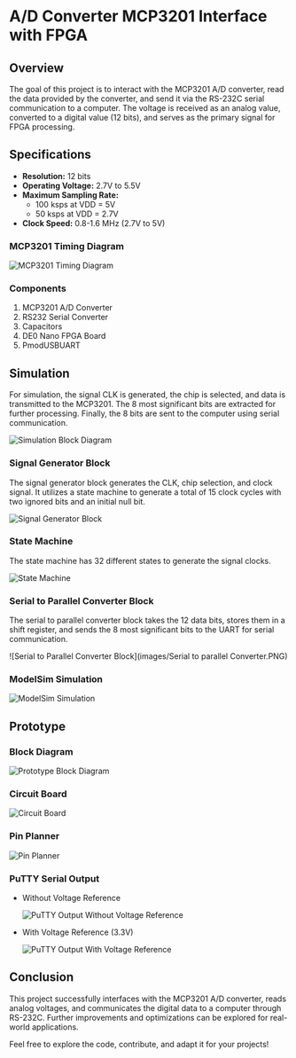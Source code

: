 # A/D Converter MCP3201 Interface with FPGA

## Overview

The goal of this project is to interact with the MCP3201 A/D converter, read the data provided by the converter, and send it via the RS-232C serial communication to a computer. The voltage is received as an analog value, converted to a digital value (12 bits), and serves as the primary signal for FPGA processing.

## Specifications

- **Resolution:** 12 bits
- **Operating Voltage:** 2.7V to 5.5V
- **Maximum Sampling Rate:**
  - 100 ksps at VDD = 5V
  - 50 ksps at VDD = 2.7V
- **Clock Speed:** 0.8-1.6 MHz (2.7V to 5V)

### MCP3201 Timing Diagram

![MCP3201 Timing Diagram](images/Timing_Diagram.PNG)

### Components

1. MCP3201 A/D Converter
2. RS232 Serial Converter
3. Capacitors
4. DE0 Nano FPGA Board
5. PmodUSBUART

## Simulation

For simulation, the signal CLK is generated, the chip is selected, and data is transmitted to the MCP3201. The 8 most significant bits are extracted for further processing. Finally, the 8 bits are sent to the computer using serial communication.

![Simulation Block Diagram](images/Top_block.PNG)

### Signal Generator Block

The signal generator block generates the CLK, chip selection, and clock signal. It utilizes a state machine to generate a total of 15 clock cycles with two ignored bits and an initial null bit.

![Signal Generator Block](images/ADC_controller.PNG)

### State Machine

The state machine has 32 different states to generate the signal clocks.

![State Machine](images/state_machine.PNG)

### Serial to Parallel Converter Block

The serial to parallel converter block takes the 12 data bits, stores them in a shift register, and sends the 8 most significant bits to the UART for serial communication.

![Serial to Parallel Converter Block](images/Serial to parallel Converter.PNG)

### ModelSim Simulation

![ModelSim Simulation](images/modelsim_simulation.PNG)

## Prototype

### Block Diagram

![Prototype Block Diagram](images/Schematic.png)

### Circuit Board

![Circuit Board](images/BreadBoard.jpg)

### Pin Planner

![Pin Planner](images/pin_planner.PNG)

### PuTTY Serial Output

- Without Voltage Reference

  ![PuTTY Output Without Voltage Reference](images/Output_1.jpg)

- With Voltage Reference (3.3V)

  ![PuTTY Output With Voltage Reference](images/Output_2.png)

## Conclusion

This project successfully interfaces with the MCP3201 A/D converter, reads analog voltages, and communicates the digital data to a computer through RS-232C. Further improvements and optimizations can be explored for real-world applications.

Feel free to explore the code, contribute, and adapt it for your projects!


